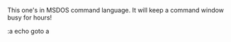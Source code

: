 This one's in MSDOS command language.  It will keep a command window busy for hours!

:a
echo
goto a